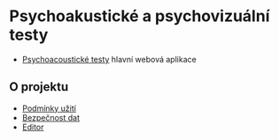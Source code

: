 # Psychoakustické a psychovizuální testy

  * [Psychoacoustické testy](/psychotest/) hlavní webová aplikace
  

## O projektu   
  * [Podmínky užití](terms.html) 
  * [Bezpečnost dat](security.html)
  * [Editor](/psychotest/editor.html)

